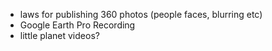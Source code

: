 * laws for publishing 360 photos (people faces, blurring etc)
* Google Earth  Pro Recording
* little planet videos?